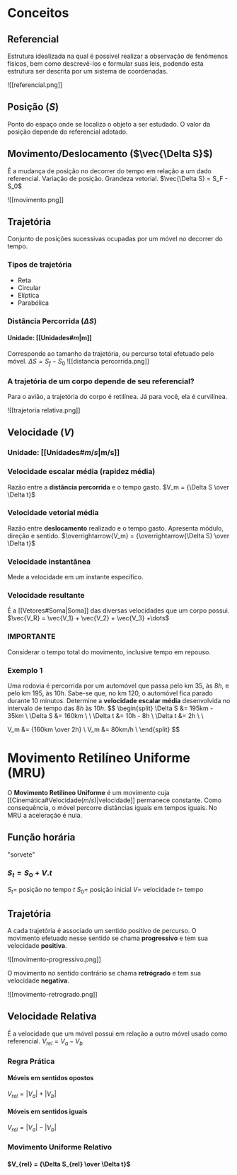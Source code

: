 # Conceitos

## Referencial
Estrutura idealizada na qual é possível realizar a observação de fenômenos físicos, bem como descrevê-los e formular suas leis, podendo esta estrutura ser descrita por um sistema de coordenadas.

![[referencial.png]]

## Posição ($S$)
Ponto do espaço onde se localiza o objeto a ser estudado. O valor da posição depende do referencial adotado.

## Movimento/Deslocamento ($\vec{\Delta S}$)
É a mudança de posição no decorrer do tempo em relação a um dado referencial. Variação de posição. Grandeza vetorial.
$\vec{\Delta S} = S_F - S_0$

![[movimento.png]]

## Trajetória
Conjunto de posições sucessivas ocupadas por um móvel no decorrer do tempo.

### Tipos de trajetória
- Reta
- Circular
- Elíptica
- Parabólica

### Distância Percorrida ($\Delta S$)
#### Unidade: [[Unidades#$m$|m]]
Corresponde ao tamanho da trajetória, ou percurso total efetuado pelo móvel.
$\Delta S = S_f - S_0$
![[distancia percorrida.png]]

### A trajetória de um corpo depende de seu referencial?
Para o avião, a trajetória do corpo é retilínea. Já para você, ela é curvilínea.

![[trajetoria relativa.png]]


## Velocidade ($V$)
### Unidade: [[Unidades#$m/s$|m/s]]

### Velocidade escalar média (rapidez média)
Razão entre a **distância percorrida** e o tempo gasto.
$V_m = {\Delta S \over \Delta t}$

### Velocidade vetorial média
Razão entre **deslocamento** realizado e o tempo gasto. Apresenta módulo, direção e sentido.
$\overrightarrow{V_m} = {\overrightarrow{\Delta S} \over \Delta t}$

### Velocidade instantânea
Mede a velocidade em um instante específico.

### Velocidade resultante
É a [[Vetores#Soma|Soma]] das diversas velocidades que um corpo possui.
$\vec{V_R} = \vec{V_1} + \vec{V_2} + \vec{V_3} +\dots$ 

### IMPORTANTE
Considerar o tempo total do movimento, inclusive tempo em repouso.

### Exemplo 1
Uma rodovia é percorrida por um automóvel que passa pelo km 35, às $8h$, e pelo km 195, às $10h$. Sabe-se que, no km 120, o automóvel fica parado durante 10 minutos. Determine a **velocidade escalar média** desenvolvida no intervalo de tempo das $8h$ às $10h$.
$$
\begin{split}
\Delta S &= 195km - 35km \\
\Delta S &= 160km \\ \\
\Delta t &= 10h - 8h \\
\Delta t &= 2h \\ \\

V_m &= {160km \over 2h} \\
V_m &= 80km/h \\
\end{split}
$$

# Movimento Retilíneo Uniforme (MRU)
O **Movimento Retilíneo Uniforme** é um movimento cuja [[Cinemática#Velocidade($m/s$)|velocidade]] permanece constante. Como consequência, o móvel percorre distâncias iguais em tempos iguais. No MRU a aceleração é nula.

## Função horária
"sorvete"
### $S_t = S_0 + V.t$
$S_t =$ posição no tempo $t$
$S_0 =$ posição inicial
$V =$ velocidade
$t =$ tempo

## Trajetória
A cada trajetória é associado um sentido positivo de percurso. O movimento efetuado nesse sentido se chama **progressivo** e tem sua velocidade **positiva**.

![[movimento-progressivo.png]]

O movimento no sentido contrário se chama **retrógrado** e tem sua velocidade **negativa**.

![[movimento-retrogrado.png]]

## Velocidade Relativa
É a velocidade que um móvel possui em relação a outro móvel usado como referencial.
$V_{rel} = V_a - V_b$

### Regra Prática
#### Móveis em sentidos opostos
$V_{rel} = |V_a| + |V_b|$
#### Móveis em sentidos iguais 
$V_{rel} = |V_a| - |V_b|$

### Movimento Uniforme Relativo
#### $V_{rel} = {\Delta S_{rel} \over \Delta t}$